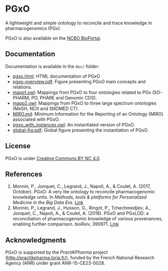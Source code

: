 # PGxO

A lightweight and simple ontology to reconcile and trace knowledge in pharmacogenomics (PGx).

PGxO is also available on the [NCBO BioPortal](https://bioportal.bioontology.org/ontologies/PGXO).

## Documentation

Documentation is available in the ``doc/`` folder:

* [pgxo.html](doc/pgxo.html): HTML documentation of PGxO
* [pgxo-overview.pdf](doc/pgxo-overview.pdf): Figure presenting PGxO main concepts and relations.
* [mapp1.owl](doc/mapp1.owl): Mappings from PGxO to four ontologies related to PGx (SO-PHARM, PO, PHARE and Genomic CDS).
* [mapp2.owl](doc/mapp2.owl): Mappings from PGxO to three large spectrum ontologies (MeSH, NCIt and SNOMED CT).
* [MIRO.md](doc/MIRO.md): Minimum Information for the Reporting of an Ontology (MIRO) associated with PGxO.
* [pgxo_with_instances.owl](doc/pgxo_with_instances.owl): An instantiated version of PGxO.
* [global-fig.pdf](doc/global-fig.pdf): Global figure presenting the instantiation of PGxO.

## License

PGxO is under [Creative Commons BY NC 4.0](https://creativecommons.org/licenses/by-nc/4.0/).

## References

1. Monnin, P., Jonquet, C., Legrand, J., Napoli, A., & Coulet, A. (2017, October).
PGxO: A very lite ontology to reconcile pharmacogenomic knowledge units.
In _Methods, tools & platforms for Personalized Medicine in the Big Data Era_.
[Link](https://hal.inria.fr/hal-01593184/document)
2. Monnin, P., Legrand, J., Husson, G., Ringot, P., Tchechmedjiev, A.,
Jonquet, C., Napoli, A., & Coulet, A. (2018). PGxO and PGxLOD: a reconciliation of pharmacogenomic knowledge of various provenances, enabling further comparison. bioRxiv, 390971. [Link](https://doi.org/10.1101/390971)

## Acknowledgments

PGxO is supported by the *PractiKPharma* project (http://practikpharma.loria.fr/),
funded by the French National Research Agency (ANR) under grant ANR-15-CE23-0028.
